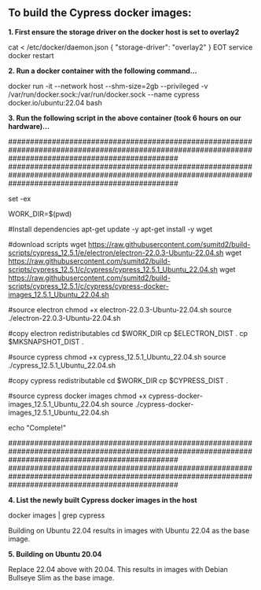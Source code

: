 To build the Cypress docker images:
--------------------------------------

**1. First ensure the storage driver on the docker host is set to overlay2**

cat <<EOT > /etc/docker/daemon.json
{
"storage-driver": "overlay2"
}
EOT
service docker restart

**2. Run a docker container with the following command...**

docker run -it --network host --shm-size=2gb --privileged  -v /var/run/docker.sock:/var/run/docker.sock --name cypress docker.io/ubuntu:22.04 bash

**3. Run the following script in the above container (took 6 hours on our hardware)...**

#######################################################################################################################################################
#######################################################################################################################################################

set -ex

WORK_DIR=$(pwd)

#Install dependencies 
apt-get update -y 
apt-get install -y wget

#download scripts 
wget https://raw.githubusercontent.com/sumitd2/build-scripts/cypress_12.5.1/e/electron/electron-22.0.3-Ubuntu-22.04.sh 
wget https://raw.githubusercontent.com/sumitd2/build-scripts/cypress_12.5.1/c/cypress/cypress_12.5.1_Ubuntu_22.04.sh 
wget https://raw.githubusercontent.com/sumitd2/build-scripts/cypress_12.5.1/c/cypress/cypress-docker-images_12.5.1_Ubuntu_22.04.sh

#source electron 
chmod +x electron-22.0.3-Ubuntu-22.04.sh 
source ./electron-22.0.3-Ubuntu-22.04.sh

#copy electron redistributables 
cd $WORK_DIR cp $ELECTRON_DIST . 
cp $MKSNAPSHOT_DIST .

#source cypress 
chmod +x cypress_12.5.1_Ubuntu_22.04.sh 
source ./cypress_12.5.1_Ubuntu_22.04.sh

#copy cypress redistributable 
cd $WORK_DIR cp $CYPRESS_DIST .

#source cypress docker images 
chmod +x cypress-docker-images_12.5.1_Ubuntu_22.04.sh 
source ./cypress-docker-images_12.5.1_Ubuntu_22.04.sh

echo "Complete!"

#######################################################################################################################################################
#######################################################################################################################################################

**4. List the newly built Cypress docker images in the host**

docker images | grep cypress

Building on Ubuntu 22.04 results in images with Ubuntu 22.04 as the base image.

**5. Building on Ubuntu 20.04**

Replace 22.04 above with 20.04.
This results in images with Debian Bullseye Slim as the base image.
